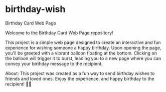 # birthday-wish

Birthday Card Web Page

Welcome to the Birthday Card Web Page repository!

This project is a simple web page designed to create an interactive and fun experience for wishing someone a happy birthday. Upon opening the page, you'll be greeted with a vibrant balloon floating at the bottom. Clicking on the balloon will trigger it to burst, leading you to a new page where you can convey your birthday message to the recipient.

About:
This project was created as a fun way to send birthday wishes to friends and loved ones. Enjoy the experience, and happy birthday to the recipient! 🎉🎈

